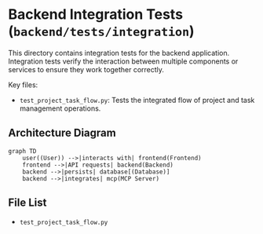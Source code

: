 # Backend Integration Tests (`backend/tests/integration`)

This directory contains integration tests for the backend application. Integration tests verify the interaction between multiple components or services to ensure they work together correctly.

Key files:

*   `test_project_task_flow.py`: Tests the integrated flow of project and task management operations.

## Architecture Diagram
```mermaid
graph TD
    user((User)) -->|interacts with| frontend(Frontend)
    frontend -->|API requests| backend(Backend)
    backend -->|persists| database[(Database)]
    backend -->|integrates| mcp(MCP Server)
```

<!-- File List Start -->
## File List

- `test_project_task_flow.py`

<!-- File List End -->

